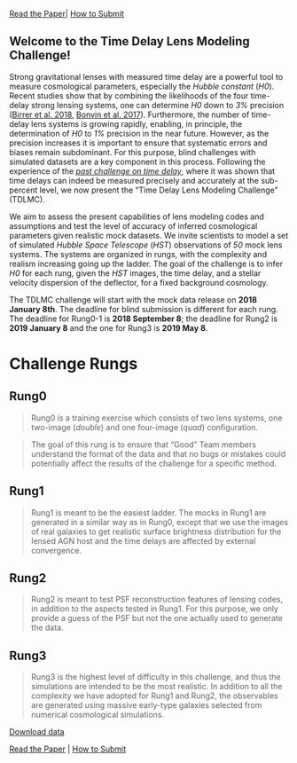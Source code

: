 [Read the Paper](https://arxiv.org/abs/1801.01506)| [How to Submit](submit_example.txt)

## [](#Introduction)Welcome to the Time Delay Lens Modeling Challenge!
Strong gravitational lenses with measured time delay are a powerful tool to measure cosmological parameters, especially the _Hubble constant_ (_H0_). Recent studies show that by combining the likelihoods of the four time-delay strong lensing systems, one can determine _H0_  down to _3%_  precision ([Birrer et al. 2018](https://arxiv.org/abs/1809.01274v1), [Bonvin et al. 2017](https://academic.oup.com/mnras/article-abstract/465/4/4914/2556158?redirectedFrom=fulltext)). Furthermore, the number of time-delay lens systems is growing rapidly, enabling, in principle, the determination of _H0_  to _1%_  precision in the near future. However, as the precision increases it is important to ensure that systematic errors and biases remain subdominant. For this purpose, blind challenges with simulated datasets are a key component in this process. Following the experience of the [_past challenge on time delay_](http://timedelaychallenge.org), where it was shown that time delays can indeed be measured precisely and accurately at the sub-percent level, we now present the “Time Delay Lens Modeling Challenge” (TDLMC).

We aim to assess the present capabilities of lens modeling codes and assumptions and test the level of accuracy of inferred cosmological parameters given realistic mock datasets. We invite scientists to model a set of simulated _Hubble Space Telescope_ (_HST_) observations of _50_  mock lens systems. The systems are organized in rungs, with the complexity and realism increasing going up the ladder. The goal of the challenge is to infer _H0_  for each rung, given the _HST_  images, the time delay, and a stellar velocity dispersion of the deflector, for a fixed background cosmology.

The TDLMC challenge will start with the mock data release on __2018 January 8th__.
The deadline for blind submission is different for each rung. The deadline for Rung0-1 is __2018 September 8__; the deadline for Rung2 is __2019 January 8__ and the one for Rung3 is __2019 May 8__.

# [](#Data-sets)Challenge Rungs

## [](#Rung-0)Rung0

> Rung0 is a training exercise which consists of two lens systems, one two-image (_double_) and one four-image (_quad_) configuration.

>The goal of this rung is to ensure that “Good” Team members understand the format of the data and that no bugs or mistakes could potentially affect the results of the challenge for a specific method.

## [](#Rung-1)Rung1

> Rung1 is meant to be the easiest ladder. The mocks in Rung1 are generated in a similar way as in Rung0, except that we use the images of real galaxies to get realistic surface brightness distribution for the lensed AGN host and the time delays are affected by external convergence.

## [](#Rung-2)Rung2

> Rung2 is meant to test PSF reconstruction features of lensing codes, in addition to the aspects tested in Rung1. For this purpose, we only provide a guess of the PSF but not the one actually used to generate the data.

## [](#Rung-?)Rung3

> Rung3 is the highest level of difficulty in this challenge, and thus the simulations are intended to be the most realistic. In addition to all the complexity we have adopted for Rung1 and Rung2, the observables are generated using massive early-type galaxies selected from numerical cosmological simulations.

[Download data](download.md)

[Read the Paper](https://arxiv.org/abs/1801.01506) |  [How to Submit](submit_example.txt)

